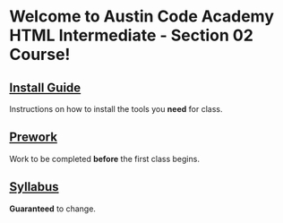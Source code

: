 # Welcome to Austin Code Academy HTML Intermediate - Section 02 Course!
## [Install Guide](https://github.com/mistakevin/HTMLIntermediateSection2/blob/master/InstallGuide.md)
Instructions on how to install the tools you **need** for class.

## [Prework](https://github.com/mistakevin/HTMLIntermediateSection2/blob/master/Prework.md)
Work to be completed **before** the first class begins.

## [Syllabus](https://github.com/mistakevin/HTMLIntermediateSection2/blob/master/Syllabus.md)
**Guaranteed** to change.
